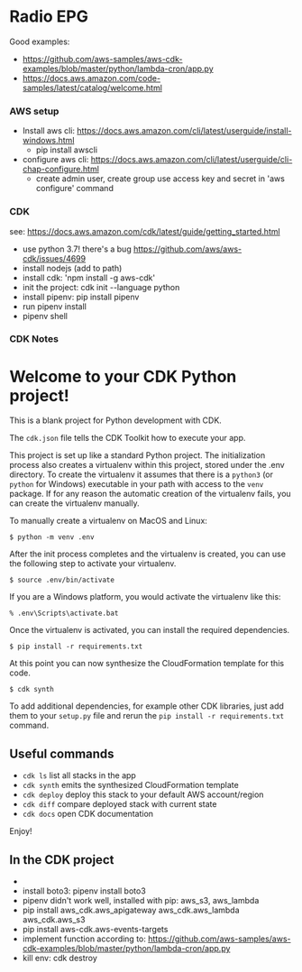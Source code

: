 # Radio EPG

Good examples:
* https://github.com/aws-samples/aws-cdk-examples/blob/master/python/lambda-cron/app.py
* https://docs.aws.amazon.com/code-samples/latest/catalog/welcome.html

### AWS setup
* Install aws cli: https://docs.aws.amazon.com/cli/latest/userguide/install-windows.html
  * pip install awscli
* configure aws cli: https://docs.aws.amazon.com/cli/latest/userguide/cli-chap-configure.html
  * create admin user, create group use access key and secret in 'aws configure' command

### CDK 
see: https://docs.aws.amazon.com/cdk/latest/guide/getting_started.html
* use python 3.7! there's a bug https://github.com/aws/aws-cdk/issues/4699
* install nodejs (add to path)
* install cdk: 'npm install -g aws-cdk'
* init the project: cdk init --language python
* install pipenv: pip install pipenv
* run pipenv install
* pipenv shell

### CDK Notes

# Welcome to your CDK Python project!

This is a blank project for Python development with CDK.

The `cdk.json` file tells the CDK Toolkit how to execute your app.

This project is set up like a standard Python project.  The initialization
process also creates a virtualenv within this project, stored under the .env
directory.  To create the virtualenv it assumes that there is a `python3`
(or `python` for Windows) executable in your path with access to the `venv`
package. If for any reason the automatic creation of the virtualenv fails,
you can create the virtualenv manually.

To manually create a virtualenv on MacOS and Linux:

```
$ python -m venv .env
```

After the init process completes and the virtualenv is created, you can use the following
step to activate your virtualenv.

```
$ source .env/bin/activate
```

If you are a Windows platform, you would activate the virtualenv like this:

```
% .env\Scripts\activate.bat
```

Once the virtualenv is activated, you can install the required dependencies.

```
$ pip install -r requirements.txt
```

At this point you can now synthesize the CloudFormation template for this code.

```
$ cdk synth
```

To add additional dependencies, for example other CDK libraries, just add
them to your `setup.py` file and rerun the `pip install -r requirements.txt`
command.

## Useful commands

 * `cdk ls`          list all stacks in the app
 * `cdk synth`       emits the synthesized CloudFormation template
 * `cdk deploy`      deploy this stack to your default AWS account/region
 * `cdk diff`        compare deployed stack with current state
 * `cdk docs`        open CDK documentation

Enjoy!


## In the CDK project
* 
* install boto3: pipenv install boto3
* pipenv didn't work well, installed with pip: aws_s3, aws_lambda
* pip install aws_cdk.aws_apigateway aws_cdk.aws_lambda aws_cdk.aws_s3
* pip install aws-cdk.aws-events-targets
* implement function according to: https://github.com/aws-samples/aws-cdk-examples/blob/master/python/lambda-cron/app.py
* kill env: cdk destroy

